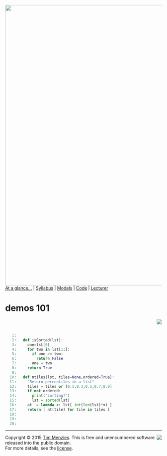 [<img width=900 src="https://raw.githubusercontent.com/txt/mase/master/img/banner1.png">](https://github.com/txt/mase/blob/master/README.md)   
[At a glance...](https://github.com/txt/mase/blob/master/OVERVIEW.md) |
[Syllabus](https://github.com/txt/mase/blob/master/SYLLABUS.md) |
[Models](https://github.com/txt/mase/blob/master/MODELS.md) |
[Code](https://github.com/txt/mase/tree/master/src) |
[Lecturer](http://menzies.us) 



# demos 101

<a href="ntiles.py#L10-L29"><img align=right src="http://www.hungarianreference.com/i/arrow_out.gif"></a><br clear=all>
```python

   1:   
   2:   def isSorted(lst):
   3:     one=lst[0]
   4:     for two in lst[1:]:
   5:       if one >= two:
   6:         return False
   7:       one = two
   8:     return True
   9:   
  10:   def ntiles(lst, tiles=None,ordered=True):
  11:     "Return percentiles in a list"
  12:     tiles = tiles or [0.1,0.3,0.5,0.7,0.9]
  13:     if not ordered:
  14:       print("sorting!")
  15:       lst = sorted(lst)
  16:     at  = lambda x: lst[ int(len(lst)*x) ]
  17:     return [ at(tile) for tile in tiles ]
  18:   
  19:   
  20:   
```


_________

<img align=right src="https://raw.githubusercontent.com/txt/mase/master/img/pd-icon.png">Copyright © 2015 [Tim Menzies](http://menzies.us).
This is free and unencumbered software released into the public domain.   
For more details, see the [license](https://github.com/txt/mase/blob/master/LICENSE.md).

